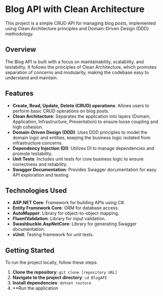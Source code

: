 
# Blog API with Clean Architecture

This project is a simple CRUD API for managing blog posts, implemented using Clean Architecture principles and Domain-Driven Design (DDD) methodology.

## Overview

The Blog API is built with a focus on maintainability, scalability, and testability. It follows the principles of Clean Architecture, which promotes separation of concerns and modularity, making the codebase easy to understand and maintain.

## Features

- **Create, Read, Update, Delete (CRUD) operations**: Allows users to perform basic CRUD operations on blog posts.
- **Clean Architecture**: Separates the application into layers (Domain, Application, Infrastructure, Presentation) to ensure loose coupling and high cohesion.
- **Domain-Driven Design (DDD)**: Uses DDD principles to model the domain logic and entities, keeping the business logic isolated from infrastructure concerns.
- **Dependency Injection (DI)**: Utilizes DI to manage dependencies and promote testability.
- **Unit Tests**: Includes unit tests for core business logic to ensure correctness and reliability.
- **Swagger Documentation**: Provides Swagger documentation for easy API exploration and testing.

## Technologies Used

- **ASP.NET Core**: Framework for building APIs using C#.
- **Entity Framework Core**: ORM for database access.
- **AutoMapper**: Library for object-to-object mapping.
- **FluentValidation**: Library for input validation.
- **Swashbuckle.AspNetCore**: Library for generating Swagger documentation.
- **xUnit**: Testing framework for unit tests.

## Getting Started

To run the project locally, follow these steps:

1. **Clone the repository**: `git clone [repository URL]`
2. **Navigate to the project directory**: `cd BlogAPI`
3. **Install dependencies**: `dotnet restore`
4. **Run the application
